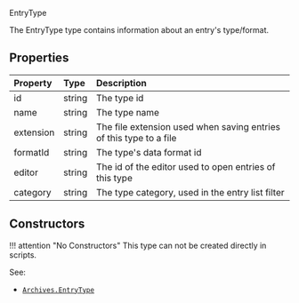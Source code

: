 <article-head>EntryType</article-head>

The <type>EntryType</type> type contains information about an entry's type/format.

## Properties

| Property | Type | Description |
|:---------|:-----|:------------|
<prop class="ro">id</prop>        | <type>string</type> | The type id
<prop class="ro">name</prop>      | <type>string</type> | The type name
<prop class="ro">extension</prop> | <type>string</type> | The file extension used when saving entries of this type to a file
<prop class="ro">formatId</prop>  | <type>string</type> | The type's data format id
<prop class="ro">editor</prop>    | <type>string</type> | The id of the editor used to open entries of this type
<prop class="ro">category</prop>  | <type>string</type> | The type category, used in the entry list filter

## Constructors

!!! attention "No Constructors"
    This type can not be created directly in scripts.

<listhead>See:</listhead>

* <code>[Archives.EntryType](../../Namespaces/Archives.md#entrytype)</code>

